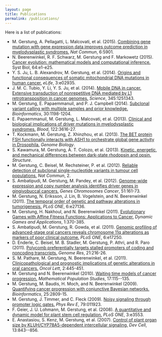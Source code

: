 ```yaml
---
layout: page
title: Publications
permalink: /publications/
---
```


Here is a list of publications:

*	M. Gerstung, A. Pellagatti, L. Malcovati, et al. (2015). [Combining gene mutation with gene expression data improves outcome prediction in myelodysplastic syndromes.]( http://dx.doi.org/10.1038/ncomms6901) *Nat Commun*, 6:5901.
*	N. Beerenwinkel, R. F. Schwarz, M. Gerstung and F. Markowetz (2015). [Cancer evolution: mathematical models and computational inference.](http://dx.doi.org/10.1093/sysbio/syu081) Syst Biol, 64:e1-e25.
*	Y. S. Ju, L. B. Alexandrov, M. Gerstung, et al. (2014). [Origins and functional consequences of somatic mitochondrial DNA mutations in human cancer.](http://dx.doi.org/10.7554/eLife.02935) *eLife*, 3:e02935.
*	J. M. C. Tubio, Y. Li, Y. S. Ju, et al. (2014). [Mobile DNA in cancer. Extensive transduction of nonrepetitive DNA mediated by L1 retrotransposition in cancer genomes.](http://dx.doi.org/10.1126/science.1251343) *Science*, 345:1251343. 
*	M. Gerstung, E. Papaemmanuil, and P. J. Campbell (2014). [Subclonal variant calling with multiple samples and prior knowledge.](http://dx.doi.org/10.1093/bioinformatics/btt750) *Bioinformatics*, 30:1198-1204. 
*	E. Papaemmanuil, M. Gerstung, L. Malcovati, et al. (2013). [Clinical and biological implications of driver mutations in myelodysplastic syndromes.](http://dx.doi.org/10.1182/blood-2013-08-518886) *Blood*, 122:3616-27. 
*	T. Kockmann, M. Gerstung, Z. Xhinzhou, et al. (2013). [The BET protein FSH functionally interacts with ASH1 to orchestrate global gene activity in Drosophila.](http://dx.doi.org/10.1186/gb-2013-14-2-r18) *Genome Biology*.
*	S. Kawamura, M. Gerstung, A. T. Colozo, et al. (2013). [Kinetic, energetic, and mechanical differences between dark-state rhodopsin and opsin.](http://dx.doi.org/10.1016/j.str.2013.01.011) *Structure*. 
*	M. Gerstung, C. Beisel, M. Rechsteiner, P. et al. (2012). [Reliable detection of subclonal single-nucleotide variants in tumour cell populations.](http://dx.doi.org/10.1038/ncomms1814) *Nat Commun*, 2. 
*	S. Ambatipudi, M. Gerstung, M. Pandey, et al. (2012). [Genome-wide expression and copy number analysis identifies driver genes in gingivobuccal cancers.](http://dx.doi.org/10.1002/gcc.20940) *Genes Chromosomes Cancer*, 51:161-73. 
*	M. Gerstung, N. Eriksson, J. Lin, B. Vogelstein, and N. Beerenwinkel (2011). [The temporal order of genetic and pathway alterations in tumorigenesis.](http://dx.doi.org/10.1371/journal.pone.0027136) *PLoS ONE*, 6:e27136. 
*	M. Gerstung, H. Nakhoul, and N. Beerenwinkel (2011). [Evolutionary Games with Affine Fitness Functions: Applications to Cancer.](http://dx.doi.org/10.1007/s13235-011-0029-0) *Dynamic Games and Applications*, 1:370-385. 
*	S. Ambatipudi, M. Gerstung, R. Gowda, et al. (2011). [Genomic profiling of advanced-stage oral cancers reveals chromosome 11q alterations as markers of poor clinical outcome.](http://dx.doi.org/10.1371/journal.pone.0017250) *PLoS ONE*, 6:e17250. 
*	D. Enderle, C. Beisel, M. B. Stadler, M. Gerstung, P. Athri, and R. Paro (2011). [Polycomb preferentially targets stalled promoters of coding and noncoding transcripts.](http://dx.doi.org/10.1101/gr.114348.110) *Genome Res*, 21:216-26. 
*	S. M. Pathare, M. Gerstung, N. Beerenwinkel, et al. (2011). [Clinicopathological and prognostic implications of genetic alterations in oral cancers.](http://dx.doi.org/10.3892/ol.2011.271) *Oncol Lett*, 2:445-451. 
*	M. Gerstung and N. Beerenwinkel (2010). [Waiting time models of cancer progression.](http://dx.doi.org/10.1080/08898480.2010.490994) *Mathematical Population Studies*, 17:115--135. 
*	M. Gerstung, M. Baudis, H. Moch, and N. Beerenwinkel (2009). [Quantifying cancer progression with conjunctive Bayesian networks.](http://dx.doi.org/10.1093/bioinformatics/btp505) *Bioinformatics*, 25:2809-15. 
*	M. Gerstung, J. Timmer, and C. Fleck (2009). [Noisy signaling through promoter logic gates.](http://dx.doi.org/10.1103/PhysRevE.79.011923) *Phys Rev E*, 79:011923.
*	F. Geier, J. U. Lohmann, M. Gerstung, et al. (2008). [A quantitative and dynamic model for plant stem cell regulation.]( http://dx.doi.org/10.1371/journal.pone.0003553) *PLoS ONE*, 3:e3553.
*	E. Anastasiou, S. Kenz, M. Gerstung, et al. (2007). [Control of plant organ size by KLUH/CYP78A5-dependent intercellular signaling.](http://dx.doi.org/10.1016/j.devcel.2007.10.001) *Dev Cell*, 13:843--856.

 
